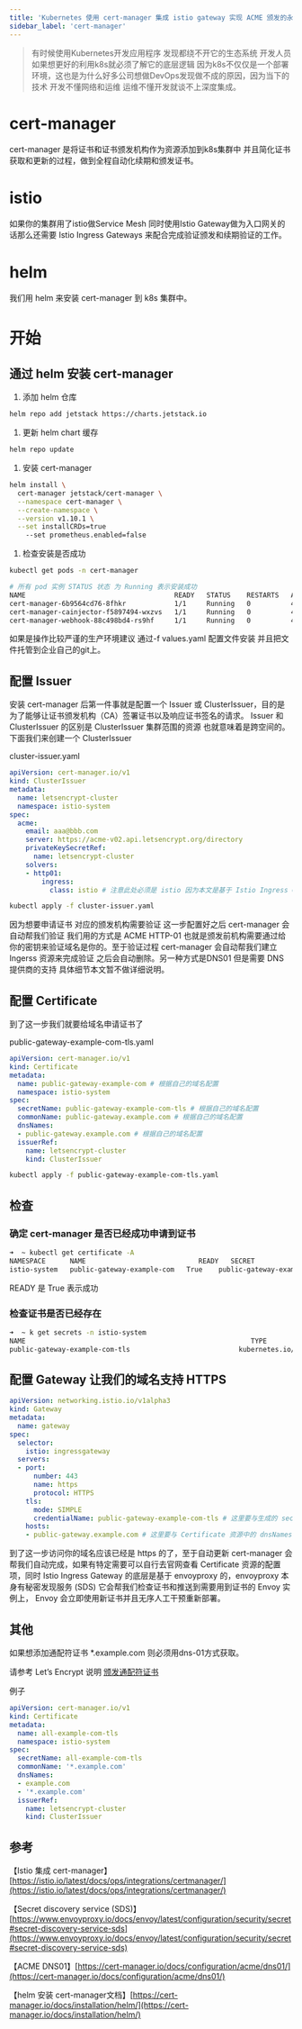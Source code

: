 ```yaml
---
title: 'Kubernetes 使用 cert-manager 集成 istio gateway 实现 ACME 颁发的永久免费TLS HTTPS 证书'
sidebar_label: 'cert-manager'
---
```


> 有时候使用Kubernetes开发应用程序 发现都绕不开它的生态系统 开发人员如果想更好的利用k8s就必须了解它的底层逻辑 因为k8s不仅仅是一个部署环境，这也是为什么好多公司想做DevOps发现做不成的原因，因为当下的技术 开发不懂网络和运维 运维不懂开发就谈不上深度集成。
>

# cert-manager

cert-manager 是将证书和证书颁发机构作为资源添加到k8s集群中 并且简化证书获取和更新的过程，做到全程自动化续期和颁发证书。

# istio

如果你的集群用了istio做Service Mesh 同时使用Istio Gateway做为入口网关的话那么还需要 Istio Ingress Gateways 来配合完成验证颁发和续期验证的工作。

# helm

我们用 helm 来安装 cert-manager 到 k8s 集群中。

# 开始

## 通过 helm 安装 cert-manager

1. 添加 helm 仓库

```bash
helm repo add jetstack https://charts.jetstack.io
```

1. 更新 helm chart 缓存

```bash
helm repo update
```

1. 安装 cert-manager

```bash
helm install \
  cert-manager jetstack/cert-manager \
  --namespace cert-manager \
  --create-namespace \
  --version v1.10.1 \
  --set installCRDs=true
	--set prometheus.enabled=false
```

1. 检查安装是否成功

```bash
kubectl get pods -n cert-manager
```

```bash
# 所有 pod 实例 STATUS 状态 为 Running 表示安装成功
NAME                                     READY   STATUS    RESTARTS   AGE
cert-manager-6b9564cd76-8fhkr            1/1     Running   0          47h
cert-manager-cainjector-f5897494-wxzvs   1/1     Running   0          47h
cert-manager-webhook-88c498bd4-rs9hf     1/1     Running   0          47h
```

如果是操作比较严谨的生产环境建议 通过-f values.yaml 配置文件安装 并且把文件托管到企业自己的git上。

## 配置 Issuer

安装 cert-manager 后第一件事就是配置一个 Issuer 或 ClusterIssuer，目的是为了能够让证书颁发机构（CA）签署证书以及响应证书签名的请求。 Issuer 和 ClusterIssuer 的区别是 ClusterIssuer 集群范围的资源 也就意味着是跨空间的。 下面我们来创建一个 ClusterIssuer

cluster-issuer.yaml

```yaml
apiVersion: cert-manager.io/v1
kind: ClusterIssuer
metadata:
  name: letsencrypt-cluster
  namespace: istio-system
spec:
  acme:
    email: aaa@bbb.com
    server: https://acme-v02.api.letsencrypt.org/directory
    privateKeySecretRef:
      name: letsencrypt-cluster
    solvers:
    - http01:
        ingress:
          class: istio # 注意此处必须是 istio 因为本文是基于 Istio Ingress Gateways 作为入口
```

```bash
kubectl apply -f cluster-issuer.yaml
```

因为想要申请证书 对应的颁发机构需要验证 这一步配置好之后 cert-manager 会自动帮我们验证 我们用的方式是 ACME HTTP-01 也就是颁发前机构需要通过给你的密钥来验证域名是你的。至于验证过程 cert-manager 会自动帮我们建立 Ingerss 资源来完成验证 之后会自动删除。另一种方式是DNS01 但是需要 DNS 提供商的支持 具体细节本文暂不做详细说明。

## 配置 Certificate

到了这一步我们就要给域名申请证书了

public-gateway-example-com-tls.yaml

```yaml
apiVersion: cert-manager.io/v1
kind: Certificate
metadata:
  name: public-gateway-example-com # 根据自己的域名配置
  namespace: istio-system
spec:
  secretName: public-gateway-example-com-tls # 根据自己的域名配置
  commonName: public-gateway.example.com # 根据自己的域名配置
  dnsNames:
  - public-gateway.example.com # 根据自己的域名配置
  issuerRef:
    name: letsencrypt-cluster
    kind: ClusterIssuer
```

```bash
kubectl apply -f public-gateway-example-com-tls.yaml
```

## 检查

### 确定 cert-manager 是否已经成功申请到证书

```bash
➜  ~ kubectl get certificate -A
NAMESPACE      NAME                            READY   SECRET                              AGE
istio-system   public-gateway-example-com   True    public-gateway-example-com-tls   46h
```

READY 是 True 表示成功

### 检查证书是否已经存在

```bash
➜  ~ k get secrets -n istio-system                 
NAME                                                        TYPE                                  DATA   AGE
public-gateway-example-com-tls                           kubernetes.io/tls                     2      46h
```

## 配置 Gateway 让我们的域名支持 HTTPS

```yaml
apiVersion: networking.istio.io/v1alpha3
kind: Gateway
metadata:
  name: gateway
spec:
  selector:
    istio: ingressgateway
  servers:
  - port:
      number: 443
      name: https
      protocol: HTTPS
    tls:
      mode: SIMPLE
      credentialName: public-gateway-example-com-tls # 这里要与生成的 secretName 匹配
    hosts:
    - public-gateway.example.com # 这里要与 Certificate 资源中的 dnsNames 匹配
```

到了这一步访问你的域名应该已经是 https 的了，至于自动更新 cert-manager 会帮我们自动完成，如果有特定需要可以自行去官网查看 Certificate 资源的配置项，同时 Istio Ingress Gateway 的底层是基于 envoyproxy 的，envoyproxy 本身有秘密发现服务 (SDS) 它会帮我们检查证书和推送到需要用到证书的 Envoy 实例上， Envoy 会立即使用新证书并且无序人工干预重新部署。

## 其他
如果想添加通配符证书 *.example.com 则必须用dns-01方式获取。

请参考 Let’s Encrypt 说明 [颁发通配符证书](https://letsencrypt.org/zh-cn/docs/faq/#let-s-encrypt-%E9%A2%81%E5%8F%91%E9%80%9A%E9%85%8D%E7%AC%A6%E8%AF%81%E4%B9%A6%E5%90%97)

例子
```yaml
apiVersion: cert-manager.io/v1
kind: Certificate
metadata:
  name: all-example-com-tls
  namespace: istio-system
spec:
  secretName: all-example-com-tls
  commonName: '*.example.com'
  dnsNames:
  - example.com
  - '*.example.com'
  issuerRef:
    name: letsencrypt-cluster
    kind: ClusterIssuer
```
## 参考

【Istio 集成 cert-manager】[https://istio.io/latest/docs/ops/integrations/certmanager/](https://istio.io/latest/docs/ops/integrations/certmanager/)

【Secret discovery service (SDS)】[https://www.envoyproxy.io/docs/envoy/latest/configuration/security/secret#secret-discovery-service-sds](https://www.envoyproxy.io/docs/envoy/latest/configuration/security/secret#secret-discovery-service-sds)

【ACME DNS01】[https://cert-manager.io/docs/configuration/acme/dns01/](https://cert-manager.io/docs/configuration/acme/dns01/)

【helm 安装 cert-manager文档】[https://cert-manager.io/docs/installation/helm/](https://cert-manager.io/docs/installation/helm/)
